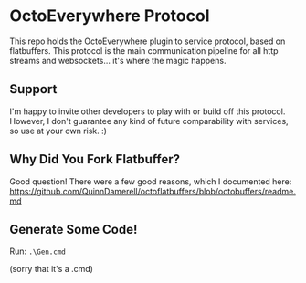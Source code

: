 # OctoEverywhere Protocol

This repo holds the OctoEverywhere plugin to service protocol, based on flatbuffers. This protocol is the main communication pipeline for all http streams and websockets... it's where the magic happens.

## Support

I'm happy to invite other developers to play with or build off this protocol. However, I don't guarantee any kind of future comparability with services, so use at your own risk. :)

## Why Did You Fork Flatbuffer?

Good question! There were a few good reasons, which I documented here:
https://github.com/QuinnDamerell/octoflatbuffers/blob/octobuffers/readme.md

## Generate Some Code!

Run:
`.\Gen.cmd`

(sorry that it's a .cmd)